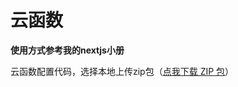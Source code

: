 # 云函数

**使用方式参考我的nextjs小册**

云函数配置代码，选择本地上传zip包（[点我下载 ZIP 包](https://github.com/lxs2048/openai-proxy/releases/download/release-v1.0.0/openai-proxy.zip)）
